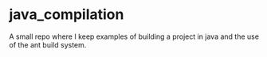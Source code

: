 # java_compilation
A small repo where I keep examples of building a project in java and the use of the ant build system. 
